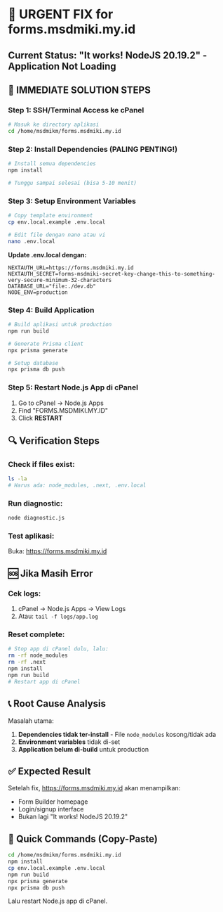 # 🚨 URGENT FIX for forms.msdmiki.my.id

## Current Status: "It works! NodeJS 20.19.2" - Application Not Loading

## 🔧 IMMEDIATE SOLUTION STEPS

### Step 1: SSH/Terminal Access ke cPanel
```bash
# Masuk ke directory aplikasi
cd /home/msdmikm/forms.msdmiki.my.id
```

### Step 2: Install Dependencies (PALING PENTING!)
```bash
# Install semua dependencies
npm install

# Tunggu sampai selesai (bisa 5-10 menit)
```

### Step 3: Setup Environment Variables
```bash
# Copy template environment
cp env.local.example .env.local

# Edit file dengan nano atau vi
nano .env.local
```

**Update .env.local dengan:**
```env
NEXTAUTH_URL=https://forms.msdmiki.my.id
NEXTAUTH_SECRET=forms-msdmiki-secret-key-change-this-to-something-very-secure-minimum-32-characters
DATABASE_URL="file:./dev.db"
NODE_ENV=production
```

### Step 4: Build Application
```bash
# Build aplikasi untuk production
npm run build

# Generate Prisma client
npx prisma generate

# Setup database
npx prisma db push
```

### Step 5: Restart Node.js App di cPanel
1. Go to cPanel → Node.js Apps
2. Find "FORMS.MSDMIKI.MY.ID"
3. Click **RESTART**

## 🔍 Verification Steps

### Check if files exist:
```bash
ls -la
# Harus ada: node_modules, .next, .env.local
```

### Run diagnostic:
```bash
node diagnostic.js
```

### Test aplikasi:
Buka: https://forms.msdmiki.my.id

## 🆘 Jika Masih Error

### Cek logs:
1. cPanel → Node.js Apps → View Logs
2. Atau: `tail -f logs/app.log`

### Reset complete:
```bash
# Stop app di cPanel dulu, lalu:
rm -rf node_modules
rm -rf .next
npm install
npm run build
# Restart app di cPanel
```

## 📞 Root Cause Analysis

Masalah utama:
1. **Dependencies tidak ter-install** - File `node_modules` kosong/tidak ada
2. **Environment variables** tidak di-set
3. **Application belum di-build** untuk production

## ✅ Expected Result

Setelah fix, https://forms.msdmiki.my.id akan menampilkan:
- Form Builder homepage
- Login/signup interface
- Bukan lagi "It works! NodeJS 20.19.2"

## 🚀 Quick Commands (Copy-Paste)

```bash
cd /home/msdmikm/forms.msdmiki.my.id
npm install
cp env.local.example .env.local
npm run build
npx prisma generate
npx prisma db push
```

Lalu restart Node.js app di cPanel.
